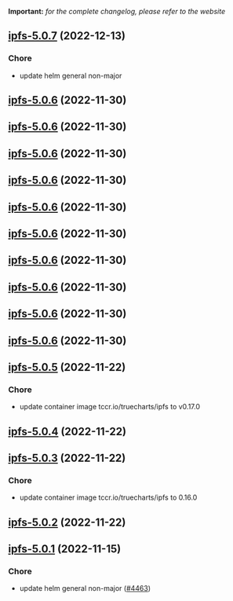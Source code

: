 **Important:**
*for the complete changelog, please refer to the website*




## [ipfs-5.0.7](https://github.com/truecharts/charts/compare/ipfs-5.0.6...ipfs-5.0.7) (2022-12-13)

### Chore

- update helm general non-major
  
  


## [ipfs-5.0.6](https://github.com/truecharts/charts/compare/ipfs-5.0.5...ipfs-5.0.6) (2022-11-30)




## [ipfs-5.0.6](https://github.com/truecharts/charts/compare/ipfs-5.0.5...ipfs-5.0.6) (2022-11-30)




## [ipfs-5.0.6](https://github.com/truecharts/charts/compare/ipfs-5.0.5...ipfs-5.0.6) (2022-11-30)




## [ipfs-5.0.6](https://github.com/truecharts/charts/compare/ipfs-5.0.5...ipfs-5.0.6) (2022-11-30)




## [ipfs-5.0.6](https://github.com/truecharts/charts/compare/ipfs-5.0.5...ipfs-5.0.6) (2022-11-30)




## [ipfs-5.0.6](https://github.com/truecharts/charts/compare/ipfs-5.0.5...ipfs-5.0.6) (2022-11-30)




## [ipfs-5.0.6](https://github.com/truecharts/charts/compare/ipfs-5.0.5...ipfs-5.0.6) (2022-11-30)




## [ipfs-5.0.6](https://github.com/truecharts/charts/compare/ipfs-5.0.5...ipfs-5.0.6) (2022-11-30)




## [ipfs-5.0.6](https://github.com/truecharts/charts/compare/ipfs-5.0.5...ipfs-5.0.6) (2022-11-30)




## [ipfs-5.0.6](https://github.com/truecharts/charts/compare/ipfs-5.0.5...ipfs-5.0.6) (2022-11-30)




## [ipfs-5.0.5](https://github.com/truecharts/charts/compare/ipfs-5.0.4...ipfs-5.0.5) (2022-11-22)

### Chore

- update container image tccr.io/truecharts/ipfs to v0.17.0
  
  


## [ipfs-5.0.4](https://github.com/truecharts/charts/compare/ipfs-5.0.3...ipfs-5.0.4) (2022-11-22)




## [ipfs-5.0.3](https://github.com/truecharts/charts/compare/ipfs-5.0.2...ipfs-5.0.3) (2022-11-22)

### Chore

- update container image tccr.io/truecharts/ipfs to 0.16.0
  
  


## [ipfs-5.0.2](https://github.com/truecharts/charts/compare/ipfs-5.0.1...ipfs-5.0.2) (2022-11-22)




## [ipfs-5.0.1](https://github.com/truecharts/charts/compare/ipfs-5.0.0...ipfs-5.0.1) (2022-11-15)

### Chore

- update helm general non-major ([#4463](https://github.com/truecharts/charts/issues/4463))
  

